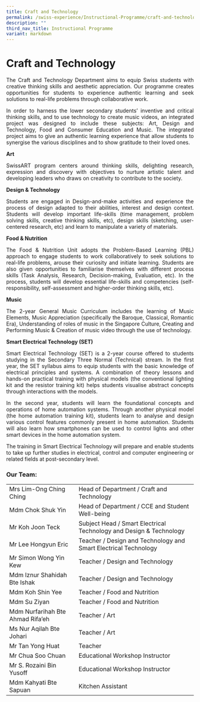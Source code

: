 ```yaml
---
title: Craft and Technology
permalink: /swiss-experience/Instructional-Programme/craft-and-technology/
description: ""
third_nav_title: Instructional Programme
variant: markdown
---
```

# Craft and Technology

<p style="text-align: justify;">The&nbsp;Craft&nbsp;and Technology Department aims to equip Swiss students with creative thinking skills and aesthetic appreciation. Our programme creates opportunities for students to experience authentic learning and seek solutions to real-life problems through collaborative work.</p>

<p style="text-align: justify;">In order to harness the lower secondary students’ inventive and critical thinking skills, and to use technology to create music videos, an integrated project was designed to include these subjects: Art, Design and Technology, Food and Consumer Education and Music. The integrated project aims to give an authentic learning experience that allow students to synergise the various disciplines and to show gratitude to their loved ones.</p>

**Art**

<p style="text-align: justify;">SwissART&nbsp;program centers around thinking skills, delighting research, expression and discovery with objectives to nurture artistic talent and developing leaders who draws on creativity to contribute to the society.</p>

**Design &amp; Technology**

<p style="text-align: justify;">Students are engaged in Design-and-make activities and experience the process of design adapted to their abilities, interest and design context. Students will develop important life-skills (time management, problem solving skills, creative thinking skills, etc), design skills (sketching, user-centered research, etc) and learn to manipulate a variety of materials.</p>

**Food &amp; Nutrition**

<p style="text-align: justify;">The Food &amp; Nutrition Unit adopts the Problem-Based Learning (PBL) approach to engage students to work collaboratively to seek solutions to real-life problems, arouse their curiosity and initiate learning. Students are also given opportunities to familiarise themselves with different process skills (Task Analysis, Research, Decision-making, Evaluation, etc). In the process, students will develop essential life-skills and competencies (self-responsibility, self-assessment and higher-order thinking skills, etc).</p>

**Music**

<p style="text-align: justify;">The 2-year General Music Curriculum includes the learning of Music Elements, Music Appreciation (specifically the Baroque, Classical, Romantic Era), Understanding of roles of music in the Singapore Culture, Creating and Performing Music &amp; Creation of music video through the use of technology.</p>

**Smart Electrical Technology (SET)**

<p style="text-align: justify;">Smart Electrical Technology (SET) is a 2-year course offered to students studying in the Secondary Three Normal (Technical) stream. In the first year, the SET syllabus aims to equip students with the basic knowledge of electrical principles and systems. A combination of theory lessons and hands-on practical training with physical models (the conventional lighting kit and the resistor training kit) helps students visualise abstract concepts through interactions with the models.</p>

<p style="text-align: justify;">In the second year, students will learn the foundational concepts and operations of home automation systems. Through another physical model (the home automation training kit), students learn to analyse and design various control features commonly present in home automation. Students will also learn how smartphones can be used to control lights and other smart devices in the home automation system.</p>

<p style="text-align: justify;">The training in Smart Electrical Technology will prepare and enable students to take up further studies in electrical, control and computer engineering or related fields at post-secondary level.</p>

### Our Team:

|  |  |
|---|---|
| Mrs Lim-Ong Ching Ching | Head of Department / Craft and Technology |
| Mdm Chok Shuk Yin | Head of Department / CCE and Student Well-being |
| Mr Koh Joon Teck | Subject Head / Smart Electrical Technology and Design &amp; Technology |
| Mr Lee Hongyun Eric | Teacher / Design and Technology and Smart Electrical Technology |
| Mr Simon Wong Yin Kew | Teacher / Design and Technology |
| Mdm Iznur Shahidah Bte Ishak | Teacher / Design and Technology |
| Mdm Koh Shin Yee | Teacher / Food and Nutrition |
| Mdm Su Ziyan | Teacher / Food and Nutrition |
| Mdm Nurfarihah Bte Ahmad Rifa’eh |  Teacher / Art |
| Ms Nur Aqilah Bte Johari |  Teacher / Art |
| Mr Tan Yong Huat |  Teacher  |
| Mr Chua Soo Chuan | Educational Workshop Instructor |
| Mr S. Rozaini Bin Yusoff | Educational Workshop Instructor |
| Mdm Kahyati Bte Sapuan | Kitchen Assistant |
